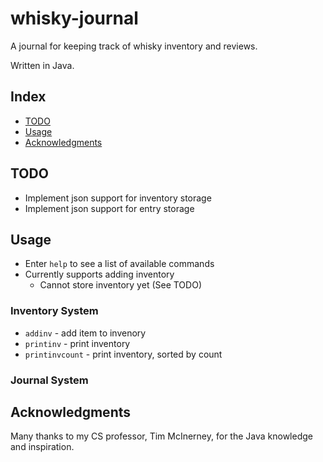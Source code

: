 # whisky-journal

A journal for keeping track of whisky inventory and reviews.

Written in Java.

## Index

- [TODO](#todo)
- [Usage](#usage)
- [Acknowledgments](#acknowledgments)

## TODO

- Implement json support for inventory storage
- Implement json support for entry storage

## Usage

- Enter `help` to see a list of available commands
- Currently supports adding inventory
  - Cannot store inventory yet (See TODO)

### Inventory System

- `addinv` - add item to invenory
- `printinv` - print inventory
- `printinvcount` - print inventory, sorted by count

### Journal System

## Acknowledgments

Many thanks to my CS professor, Tim McInerney, for the Java knowledge and inspiration.
